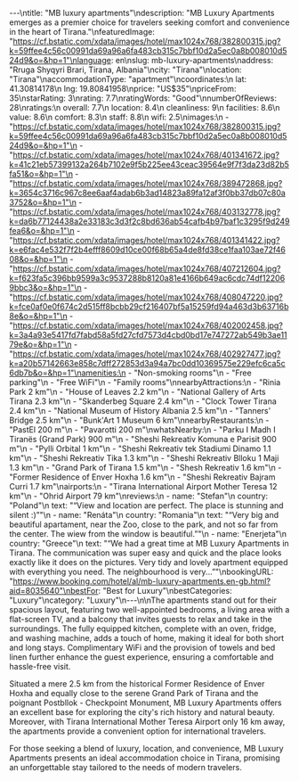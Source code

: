 ---\ntitle: "MB luxury apartments"\ndescription: "MB Luxury Apartments emerges as a premier choice for travelers seeking comfort and convenience in the heart of Tirana."\nfeaturedImage: "https://cf.bstatic.com/xdata/images/hotel/max1024x768/382800315.jpg?k=59ffee4c56c00991da69a96a6fa483cb315c7bbf10d2a5ec0a8b008010d524d9&o=&hp=1"\nlanguage: en\nslug: mb-luxury-apartments\naddress: "Rruga Shyqyri Brari, Tirana, Albania"\ncity: "Tirana"\nlocation: "Tirana"\naccommodationType: "apartment"\ncoordinates:\n  lat: 41.30814178\n  lng: 19.80841958\nprice: "US$35"\npriceFrom: 35\nstarRating: 3\nrating: 7.7\nratingWords: "Good"\nnumberOfReviews: 28\nratings:\n  overall: 7.7\n  location: 8.4\n  cleanliness: 9\n  facilities: 8.6\n  value: 8.6\n  comfort: 8.3\n  staff: 8.8\n  wifi: 2.5\nimages:\n  - "https://cf.bstatic.com/xdata/images/hotel/max1024x768/382800315.jpg?k=59ffee4c56c00991da69a96a6fa483cb315c7bbf10d2a5ec0a8b008010d524d9&o=&hp=1"\n  - "https://cf.bstatic.com/xdata/images/hotel/max1024x768/401341672.jpg?k=41c21eb57399132a264b7102e9f5b225ee43ceac39564e9f7f3da23d82b5fa51&o=&hp=1"\n  - "https://cf.bstatic.com/xdata/images/hotel/max1024x768/389472868.jpg?k=3654c3716c967c8ee6aaf4adab6b3ad14823a89fa12af3f0bb37db07c80a3752&o=&hp=1"\n  - "https://cf.bstatic.com/xdata/images/hotel/max1024x768/403132778.jpg?k=da6b77124438a2e33183c3d3f2c8bd636ab54cafb4b97baf1c3295f9d249fea6&o=&hp=1"\n  - "https://cf.bstatic.com/xdata/images/hotel/max1024x768/401341422.jpg?k=e6fac4e532f7f2b4efff8609d10ce00f68b65a4de8fd38ce1faa103ae72f4608&o=&hp=1"\n  - "https://cf.bstatic.com/xdata/images/hotel/max1024x768/407212604.jpg?k=f623fa5c396bb9599a3c9537288b8120a81e4166b649ac6cdc74df122069bbc3&o=&hp=1"\n  - "https://cf.bstatic.com/xdata/images/hotel/max1024x768/408047220.jpg?k=fce0af0e0f674c2d515ff8bcbb29cf216407bf5a15259fd94a463d3b63716b8e&o=&hp=1"\n  - "https://cf.bstatic.com/xdata/images/hotel/max1024x768/402002458.jpg?k=3a4a93e5417fd7fabd58a5fd27cfd7573d4cbd0bd17e747272ab549b3ae1179e&o=&hp=1"\n  - "https://cf.bstatic.com/xdata/images/hotel/max1024x768/402927477.jpg?k=a20b57142663e858c7dff272853d3a94a7bc0dd10369575e229efc6ca5c6db7b&o=&hp=1"\namenities:\n  - "Non-smoking rooms"\n  - "Free parking"\n  - "Free WiFi"\n  - "Family rooms"\nnearbyAttractions:\n  - "Rinia Park 2 km"\n  - "House of Leaves 2.2 km"\n  - "National Gallery of Arts Tirana 2.3 km"\n  - "Skanderbeg Square 2.4 km"\n  - "Clock Tower Tirana 2.4 km"\n  - "National Museum of History Albania 2.5 km"\n  - "Tanners' Bridge 2.5 km"\n  - "Bunk'Art 1 Museum 6 km"\nnearbyRestaurants:\n  - "PastEl 200 m"\n  - "Pavarotti 200 m"\nwhatsNearby:\n  - "Parku I Madh I Tiranës (Grand Park) 900 m"\n  - "Sheshi Rekreativ Komuna e Parisit 900 m"\n  - "Pylli Orbital 1 km"\n  - "Sheshi Rekreativ tek Stadiumi Dinamo 1.1 km"\n  - "Sheshi Rekreativ Tika 1.3 km"\n  - "Sheshi Rekreativ Blloku 1 Maji 1.3 km"\n  - "Grand Park of Tirana 1.5 km"\n  - "Shesh Rekreativ 1.6 km"\n  - "Former Residence of Enver Hoxha 1.6 km"\n  - "Sheshi Rekreativ Bajram Curri 1.7 km"\nairports:\n  - "Tirana International Airport Mother Teresa 12 km"\n  - "Ohrid Airport 79 km"\nreviews:\n  - name: "Stefan"\n    country: "Poland"\n    text: "“View and location are perfect. The place is stunning and silent :)”"\n  - name: "Renáta"\n    country: "Romania"\n    text: "“Very big and beautiful apartament, near the Zoo, close to the park, and not so far from the center. The wiew from the window is beautiful.”"\n  - name: "Enerjeta"\n    country: "Greece"\n    text: "“We had a great time at MB Luxury Apartments in Tirana. The communication was super easy and quick and the place looks exactly like it does on the pictures. Very tidy and lovely apartment equipped with everything you need. The neighbourhood is very...”"\nbookingURL: "https://www.booking.com/hotel/al/mb-luxury-apartments.en-gb.html?aid=8035640"\nbestFor: "Best for Luxury"\nbestCategories: "Luxury"\ncategory: "Luxury"\n---\n\nThe apartments stand out for their spacious layout, featuring two well-appointed bedrooms, a living area with a flat-screen TV, and a balcony that invites guests to relax and take in the surroundings. The fully equipped kitchen, complete with an oven, fridge, and washing machine, adds a touch of home, making it ideal for both short and long stays. Complimentary WiFi and the provision of towels and bed linen further enhance the guest experience, ensuring a comfortable and hassle-free visit.

Situated a mere 2.5 km from the historical Former Residence of Enver Hoxha and equally close to the serene Grand Park of Tirana and the poignant Postbllok - Checkpoint Monument, MB Luxury Apartments offers an excellent base for exploring the city's rich history and natural beauty. Moreover, with Tirana International Mother Teresa Airport only 16 km away, the apartments provide a convenient option for international travelers.

For those seeking a blend of luxury, location, and convenience, MB Luxury Apartments presents an ideal accommodation choice in Tirana, promising an unforgettable stay tailored to the needs of modern travelers.